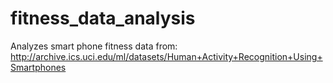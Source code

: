 # fitness_data_analysis
Analyzes smart phone fitness data from: http://archive.ics.uci.edu/ml/datasets/Human+Activity+Recognition+Using+Smartphones
